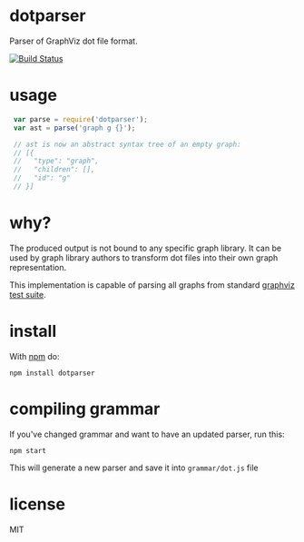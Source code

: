 # dotparser

Parser of GraphViz dot file format.

[![Build Status](https://travis-ci.org/anvaka/dotparser.svg)](https://travis-ci.org/anvaka/dotparser)

# usage

``` js
 var parse = require('dotparser');
 var ast = parse('graph g {}');

 // ast is now an abstract syntax tree of an empty graph:
 // [{
 //   "type": "graph",
 //   "children": [],
 //   "id": "g"
 // }]
```

# why?

The produced output is not bound to any specific graph library. It can be used
by graph library authors to transform dot files into their own graph representation.

This implementation is capable of parsing all graphs from standard [graphviz test suite](https://github.com/ellson/graphviz/tree/master/rtest/graphs).

# install

With [npm](https://npmjs.org) do:

```
npm install dotparser
```

# compiling grammar

If you've changed grammar and want to have an updated parser, run this:

```
npm start
```

This will generate a new parser and save it into `grammar/dot.js` file

# license

MIT
